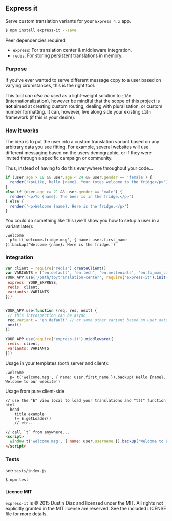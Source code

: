 ## Express it
Serve custom translation variants for your `Express 4.x` app.

``` sh
$ npm install express-it --save
```

Peer dependencies required
 - `express`: For translation center & middleware integration.
 - `redis`: For storing persistent translations in memory.

### Purpose
If you’ve ever wanted to serve different message copy to a user based on varying cirumstances, this is the right tool.

This tool *can also be used* as a light-weight solution to `i18n` (internationalization), however be mindful that the scope of this project is **not** aimed at creating custom routing, dealing with pluralisation, or custom number formatting. It can, however, live along side your existing `i18n` framework (if this is your desire).

### How it works
The idea is to put the user into a custom translation variant based on any arbitrary data you see fitting. For example, several websites will use different messaging based on the users demographic, or if they were invited through a specific campaign or community.

Thus, instead of having to do this everywhere throughout your code...

``` js
if (user.age > 18 && user.age < 24 && user.gender == 'female') {
  render('<p>Like, hello {name}. Your totes welcome to the fridge</p>')
}
else if (user.age >= 21 && user.gender == 'male') {
  render('<p>Yo {name}. The beer is in the fridge.</p>')
} else {
  render('<p>Welcome {name}. Here is the fridge.</p>')
}
```

You could do something like this (we’ll show you how to setup a user in a variant later):

``` jade
.welcome
  p!= t('welcome.fridge.msg', { name: user.first_name }).backup('Welcome {name}. Here is the fridge.')
```


### Integration

 ``` javascript
var client = require('redis').createClient()
var VARIANTS = ['en.default', 'en.tech', 'en.mellenials', 'en.fb_mom_campaign', 'en.pinterest_users']
YOUR_APP.use('/path/to/translation-center', require('express-it').init({
  express: YOUR_EXPRESS,
  redis: client,
  variants: VARIANTS
}))


YOUR_APP.use(function (req, res, next) {
  // this introspection can be async
  req.variant = 'en.default' // or some other variant based on user data
  next()
})

YOUR_APP.use(require('express-it').middleware({
  redis: client,
  variants: VARIANTS
}))
```

 Usage in your templates (both server and client):

``` jade
.welcome
  p= t('welcome.msg', { name: user.first_name }).backup('Hello {name}. Welcome to our website')
```

 Usage from pure client-side

``` jade
// use the "E" view local to load your translations and "t()" function
html
  head
    title example
    != E.getLoader()
    // etc...
```

``` html
// call `t` from anywhere...
<script>
  window.t('welcome.msg', { name: user.username }).backup('Welcome to Example.com')
</script>
```

### Tests
see `tests/index.js`

``` sh
$ npm test
```

#### Licence MIT

`express-it` is © 2015 Dustin Diaz and licensed under the MIT. All rights not explicitly granted in the MIT license are reserved. See the included LICENSE file for more details.
